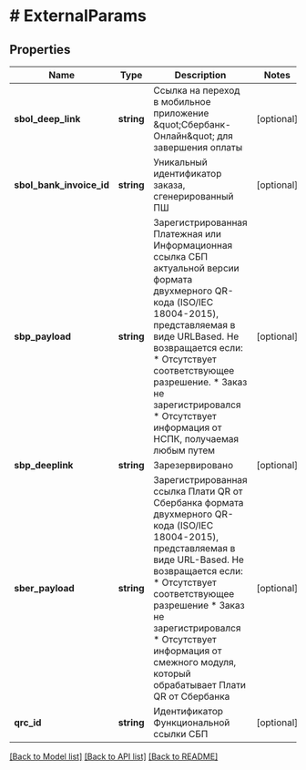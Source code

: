 # # ExternalParams

## Properties

Name | Type | Description | Notes
------------ | ------------- | ------------- | -------------
**sbol_deep_link** | **string** | Ссылка на переход в мобильное приложение \&quot;Сбербанк-Онлайн\&quot; для завершения оплаты | [optional]
**sbol_bank_invoice_id** | **string** | Уникальный идентификатор заказа, сгенерированный ПШ | [optional]
**sbp_payload** | **string** | Зарегистрированная Платежная или Информационная ссылка СБП актуальной версии формата двухмерного QR-кода (ISO/IEC 18004-2015), представляемая в виде URLBased.  Не возвращается если: * Отсутствует соответствующее разрешение. * Заказ не зарегистрировался * Отсутствует информация от НСПК, получаемая любым путем | [optional]
**sbp_deeplink** | **string** | Зарезервировано | [optional]
**sber_payload** | **string** | Зарегистрированная ссылка Плати QR от Сбербанка формата двухмерного QR-кода (ISO/IEC 18004-2015), представляемая в виде URL-Based.  Не возвращается если: * Отсутствует соответствующее разрешение * Заказ не зарегистрировался * Отсутствует информация от смежного модуля, который обрабатывает Плати QR от Сбербанка | [optional]
**qrc_id** | **string** | Идентификатор Функциональной ссылки СБП | [optional]

[[Back to Model list]](../../README.md#models) [[Back to API list]](../../README.md#endpoints) [[Back to README]](../../README.md)
